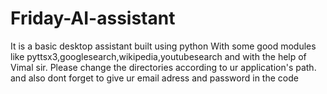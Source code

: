 # Friday-AI-assistant
It is a basic desktop assistant built using python 
With some good modules like pyttsx3,googlesearch,wikipedia,youtubesearch and with the help of Vimal sir.
Please change the directories according to ur application's path.
and also dont forget to give ur email adress and password in the code
